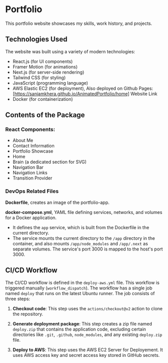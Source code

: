 # Portfolio

This portfolio website showcases my skills, work history, and projects.

## Technologies Used
The website was built using a variety of modern technologies:
  - React.js (for UI components)
  - Framer Motion (for animations)
  - Next.js (for server-side rendering)
  - Tailwind CSS (for styling)
  - JavaScript (programming language)
  - AWS Elastic EC2 (for deployment), Also deployed on Github Pages: [https://sanjamkhera.github.io/AnimatedPortfolio/home] Website Link
  - Docker (for containerization)

## Contents of the Package
### React Components:
  - About Me
  - Contact Information
  - Portfolio Showcase
  - Home
  - Brain (a dedicated section for SVG)
  - Navigation Bar
  - Navigation Links
  - Transition Provider

### DevOps Related Files
**Dockerfile**, creates an image of the portfolio-app.

**docker-compose.yml**, YAML file defining services, networks, and volumes for a Docker application. 
- It defines the `app` service, which is built from the Dockerfile in the current directory. 
- The service mounts the current directory to the `/app` directory in the container, and also mounts `/app/node_modules` and `/app/.next` as separate volumes. The service's port 3000 is mapped to the host's port 3000.

## CI/CD Workflow

The CI/CD workflow is defined in the `deploy-aws.yml` file. 
This workflow is triggered manually (`workflow_dispatch`). The workflow has a single job named `deploy` that runs on the latest Ubuntu runner. The job consists of three steps:

1. **Checkout code**: This step uses the `actions/checkout@v2` action to clone the repository.

2. **Generate deployment package**: This step creates a zip file named `deploy.zip` that contains the application code, excluding certain directories like `.git`, `.github`, `node_modules`, and any existing `deploy.zip` file.

3. **Deploy to AWS**: This step uses the AWS EC2 Server for Deployement. It uses AWS access key and secret access key stored in GitHub secrets.
